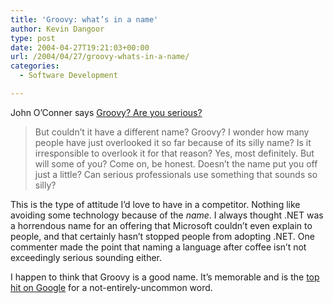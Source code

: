 ```yaml
---
title: 'Groovy: what’s in a name'
author: Kevin Dangoor
type: post
date: 2004-04-27T19:21:03+00:00
url: /2004/04/27/groovy-whats-in-a-name/
categories:
  - Software Development

---
```

John O&#8217;Conner says [Groovy? Are you serious?][1]

> But couldn&#8217;t it have a different name? Groovy? I wonder how many people have just overlooked it so far because of its silly name? Is it irresponsible to overlook it for that reason? Yes, most definitely. But will some of you? Come on, be honest. Doesn&#8217;t the name put you off just a little? Can serious professionals use something that sounds so silly?

This is the type of attitude I&#8217;d love to have in a competitor. Nothing like avoiding some technology because of the _name_. I always thought .NET was a horrendous name for an offering that Microsoft couldn&#8217;t even explain to people, and that certainly hasn&#8217;t stopped people from adopting .NET. One commenter made the point that naming a language after coffee isn&#8217;t not exceedingly serious sounding either.
  
I happen to think that Groovy is a good name. It&#8217;s memorable and is the [top hit on Google][2] for a not-entirely-uncommon word.

 [1]: http://weblogs.java.net/pub/wlg/1231 "java.net: Groovy? Are you serious? [April 27, 2004]"
 [2]: http://www.google.com/search?q=groovy&sourceid=mozilla-search&start=0&start=0&ie=utf-8&oe=utf-8
